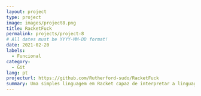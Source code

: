 ```yaml
---
layout: project
type: project
image: images/project8.png
title: RacketFuck
permalink: projects/project-8
# All dates must be YYYY-MM-DD format!
date: 2021-02-20
labels:
  - Funcional
category:
  - Git
lang: pt
projecturl: https://github.com/Rutherford-sudo/RacketFuck
summary: Uma simples linguagem em Racket capaz de interpretar a linguagem Brainfuck
---
```

